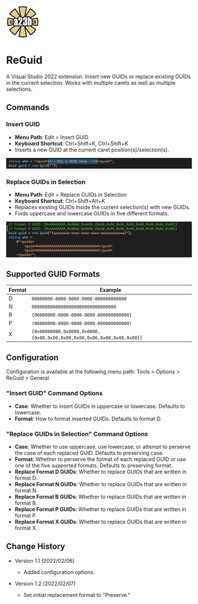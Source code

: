 ![Icon.png](ReGuid/Resources/Icon.png)
# ReGuid

A Visual Studio 2022 extension. Insert new GUIDs or replace existing GUIDs in the current selection. Works with multiple carets as well as multiple selections.

## Commands

### Insert GUID
 - **Menu Path**: Edit > Insert GUID
 - **Keyboard Shortcut**: Ctrl+Shift+K, Ctrl+Shift+K
 - Inserts a new GUID at the current caret position(s)/selection(s).

![InsertGUIDAnimation.gif](Assets/InsertGUIDAnimation.gif)

### Replace GUIDs in Selection
 - **Menu Path**: Edit > Replace GUIDs in Selection
 - **Keyboard Shortcut**: Ctrl+Shift+Alt+K
 - Replaces existing GUIDs inside the current selection(s) with new GUIDs.
 - Finds uppercase and lowercase GUIDs in five different formats.

![ReplaceGUIDsAnimation.gif](Assets/ReplaceGUIDsAnimation.gif)

## Supported GUID Formats

 Format | Example
 -------|-----------------------------------------------------------------------
 D      | `00000000-0000-0000-0000-000000000000`
 N      | `00000000000000000000000000000000`
 B      | `{00000000-0000-0000-0000-000000000000}`
 P      | `(00000000-0000-0000-0000-000000000000)`
 X      | `{0x00000000,0x0000,0x0000,{0x00,0x00,0x00,0x00,0x00,0x00,0x00,0x00}}`

## Configuration

Configuration is available at the following menu path: Tools > Options > ReGuid > General

### "Insert GUID" Command Options
 - **Case**: Whether to insert GUIDs in uppercase or lowercase. Defaults to lowercase.
 - **Format**: How to format inserted GUIDs. Defaults to format D.
### "Replace GUIDs in Selection" Command Options
 - **Case**: Whether to use uppercase, use lowercase, or attempt to perserve the case of each replaced GUID. Defaults to preserving case.
 - **Format**: Whether to perserve the format of each replaced GUID or use one of the five supported formats. Defaults to preserving format.
 - **Replace Format D GUIDs**: Whether to replace GUIDs that are written in format D.
 - **Replace Format N GUIDs**: Whether to replace GUIDs that are written in format N.
 - **Replace Format B GUIDs**: Whether to replace GUIDs that are written in format B.
 - **Replace Format P GUIDs**: Whether to replace GUIDs that are written in format P.
 - **Replace Format X GUIDs**: Whether to replace GUIDs that are written in format X.

## Change History

- Version 1.1 (2022/02/06)
  - Added configuration options.

- Version 1.2 (2022/02/07)
  - Set initial replacement format to "Preserve."
